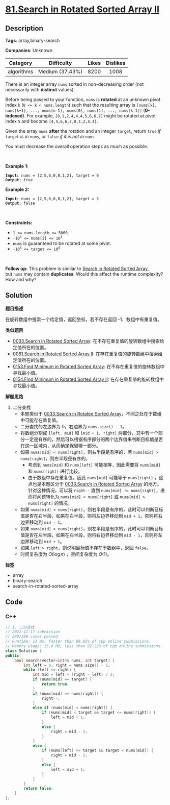 # [81.Search in Rotated Sorted Array II](https://leetcode.com/problems/search-in-rotated-sorted-array-ii/description/)

## Description

**Tags**: array,binary-search

**Companies**: Unknown

|  Category  |   Difficulty    | Likes | Dislikes |
| :--------: | :-------------: | :---: | :------: |
| algorithms | Medium (37.43%) | 8200  |   1008   |

<p>There is an integer array <code>nums</code> sorted in non-decreasing order (not necessarily with <strong>distinct</strong> values).</p>
<p>Before being passed to your function, <code>nums</code> is <strong>rotated</strong> at an unknown pivot index <code>k</code> (<code>0 &lt;= k &lt; nums.length</code>) such that the resulting array is <code>[nums[k], nums[k+1], ..., nums[n-1], nums[0], nums[1], ..., nums[k-1]]</code> (<strong>0-indexed</strong>). For example, <code>[0,1,2,4,4,4,5,6,6,7]</code> might be rotated at pivot index <code>5</code> and become <code>[4,5,6,6,7,0,1,2,4,4]</code>.</p>
<p>Given the array <code>nums</code> <strong>after</strong> the rotation and an integer <code>target</code>, return <code>true</code><em> if </em><code>target</code><em> is in </em><code>nums</code><em>, or </em><code>false</code><em> if it is not in </em><code>nums</code><em>.</em></p>
<p>You must decrease the overall operation steps as much as possible.</p>
<p>&nbsp;</p>
<p><strong class="example">Example 1:</strong></p>
<pre><code><strong>Input:</strong> nums = [2,5,6,0,0,1,2], target = 0
<strong>Output:</strong> true</code></pre><p><strong class="example">Example 2:</strong></p>
<pre><code><strong>Input:</strong> nums = [2,5,6,0,0,1,2], target = 3
<strong>Output:</strong> false</code></pre>
<p>&nbsp;</p>
<p><strong>Constraints:</strong></p>
<ul>
  <li><code>1 &lt;= nums.length &lt;= 5000</code></li>
  <li><code>-10<sup>4</sup> &lt;= nums[i] &lt;= 10<sup>4</sup></code></li>
  <li><code>nums</code> is guaranteed to be rotated at some pivot.</li>
  <li><code>-10<sup>4</sup> &lt;= target &lt;= 10<sup>4</sup></code></li>
</ul>
<p>&nbsp;</p>
<p><strong>Follow up:</strong> This problem is similar to&nbsp;<a href="/problems/search-in-rotated-sorted-array/description/" target="_blank">Search in Rotated Sorted Array</a>, but&nbsp;<code>nums</code> may contain <strong>duplicates</strong>. Would this affect the runtime complexity? How and why?</p>

## Solution

**题目描述**

在旋转数组中搜索一个给定值，返回坐标，若不存在返回 -1，数组中有重复值。

**类似题目**

- [0033.Search in Rotated Sorted Array](0033.search-in-rotated-sorted-array.md): 在不存在重复值的旋转数组中搜索给定值所在的位置。
- [0081.Search in Rotated Sorted Array II](0081.search-in-rotated-sorted-array-ii.md): 在存在重复值的旋转数组中搜索给定值所在的位置。
- [0153.Find Minimum in Rotated Sorted Array](0153.find-minimum-in-rotated-sorted-array.md): 在不存在重复值的旋转数组中寻找最小值。
- [0154.Find Minimum in Rotated Sorted Array II](0154.find-minimum-in-rotated-sorted-array-ii.md): 在存在重复值的旋转数组中寻找最小值。

**解题思路**

1. 二分查找
   - 本题类似于 [0033.Search in Rotated Sorted Array](0033.search-in-rotated-sorted-array.md)，不同之处在于数组中可能存在重复值。
   - 二分查找的左边界为 0，右边界为 `nums.size() - 1`。
   - 将数组分割成 `[left, mid]` 和 `[mid + 1, right]` 两部分，其中有一个部分一定是有序的，然后可以根据有序部分的两个边界值来判断目标值是否在这一区域内，从而确定保留哪一部分。
   - 如果 `nums[mid] < nums[right]`，则右半段是有序的，若 `nums[mid] > nums[right]`，则左半段是有序的。
     - 考虑到 `nums[mid]` 和 `nums[left]` 可能相等，因此需要将 `nums[mid]` 和 `nums[right]` 进行比较。
     - 由于数组中存在重复值，因此 `nums[mid]` 可能等于 `nums[right]` ，这点也是本题区分于 [0033.Search in Rotated Sorted Array](0033.search-in-rotated-sorted-array.md) 的地方。针对这种情况，可以将 `right--` 直到 `nums[mid] != nums[right]`，进而将问题转化为 `nums[mid] < nums[right]` 或 `nums[mid] > nums[right]` 的情况。
   - 如果 `nums[mid] < nums[right]`，则右半段是有序的，此时可以判断目标值是否在右半段，如果在右半段，则将左边界移动到 `mid + 1`，否则将右边界移动到 `mid - 1`。
   - 如果 `nums[mid] > nums[right]`，则左半段是有序的，此时可以判断目标值是否在左半段，如果在左半段，则将右边界移动到 `mid - 1`，否则将左边界移动到 `mid + 1`。
   - 如果 `left > right`，则说明目标值不存在于数组中，返回 `false`。
   - 时间复杂度为 $O(\log n)$ ，空间复杂度为 $O(1)$。

**标签**

- array
- binary-search
- search-in-rotated-sorted-array

<!-- code start -->
## Code

### C++

```cpp
// 1. 二分查找
// 2022-11-17 submission
// 280/280 cases passed
// Runtime: 11 ms, faster than 69.82% of cpp online submissions.
// Memory Usage: 13.9 MB, less than 92.22% of cpp online submissions.
class Solution {
public:
    bool search(vector<int>& nums, int target) {
        int left = 0, right = nums.size() - 1;
        while (left <= right) {
            int mid = left + (right - left) / 2;
            if (nums[mid] == target) {
                return true;
            }
            if (nums[mid] == nums[right]) {
                right--;
            }
            else if (nums[mid] < nums[right]) {
                if (nums[mid] < target && target <= nums[right]) {
                    left = mid + 1;
                }
                else {
                    right = mid - 1;
                }
            }
            else {
                if (nums[left] <= target && target < nums[mid]) {
                    right = mid - 1;
                }
                else {
                    left = mid + 1;
                }
            }
        }
        return false;
    }
};
```

<!-- code end -->
